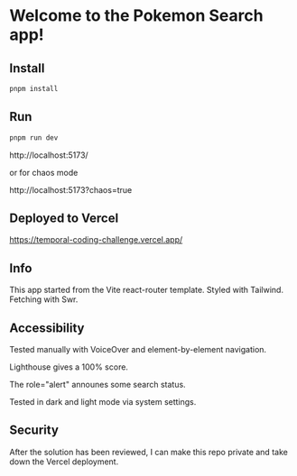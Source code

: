 # Welcome to the Pokemon Search app!

## Install

```bash
pnpm install
```

## Run

```bash
pnpm run dev
```

http://localhost:5173/

or for chaos mode

http://localhost:5173?chaos=true

## Deployed to Vercel

https://temporal-coding-challenge.vercel.app/

## Info

This app started from the Vite react-router template. Styled with Tailwind. Fetching with Swr.

## Accessibility

Tested manually with VoiceOver and element-by-element navigation.

Lighthouse gives a 100% score.

The role="alert" announes some search status.

Tested in dark and light mode via system settings.

## Security

After the solution has been reviewed, I can make this repo private and take down the Vercel deployment.
